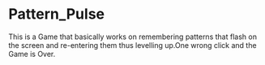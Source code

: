# Pattern_Pulse
This is a Game that basically works on remembering patterns that flash on the screen and re-entering them  thus levelling up.One wrong click and the Game is Over.
